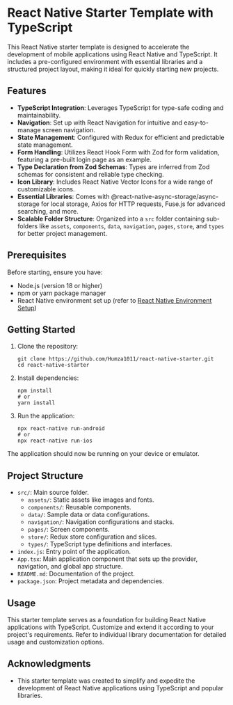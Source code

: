 # React Native Starter Template with TypeScript

This React Native starter template is designed to accelerate the development of mobile applications using React Native and TypeScript. It includes a pre-configured environment with essential libraries and a structured project layout, making it ideal for quickly starting new projects.

## Features

- **TypeScript Integration**: Leverages TypeScript for type-safe coding and maintainability.
- **Navigation**: Set up with React Navigation for intuitive and easy-to-manage screen navigation.
- **State Management**: Configured with Redux for efficient and predictable state management.
- **Form Handling**: Utilizes React Hook Form with Zod for form validation, featuring a pre-built login page as an example.
- **Type Declaration from Zod Schemas**: Types are inferred from Zod schemas for consistent and reliable type checking.
- **Icon Library**: Includes React Native Vector Icons for a wide range of customizable icons.
- **Essential Libraries**: Comes with @react-native-async-storage/async-storage for local storage, Axios for HTTP requests, Fuse.js for advanced searching, and more.
- **Scalable Folder Structure**: Organized into a `src` folder containing sub-folders like `assets`, `components`, `data`, `navigation`, `pages`, `store`, and `types` for better project management.

## Prerequisites

Before starting, ensure you have:

- Node.js (version 18 or higher)
- npm or yarn package manager
- React Native environment set up (refer to [React Native Environment Setup](https://reactnative.dev/docs/environment-setup))

## Getting Started

1. Clone the repository:

    ```
    git clone https://github.com/Humza1011/react-native-starter.git
    cd react-native-starter
    ```

2. Install dependencies:

    ```
    npm install
    # or
    yarn install
    ```

3. Run the application:

    ```
    npx react-native run-android
    # or
    npx react-native run-ios
    ```

The application should now be running on your device or emulator.

## Project Structure

- `src/`: Main source folder.
  - `assets/`: Static assets like images and fonts.
  - `components/`: Reusable components.
  - `data/`: Sample data or data configurations.
  - `navigation/`: Navigation configurations and stacks.
  - `pages/`: Screen components.
  - `store/`: Redux store configuration and slices.
  - `types/`: TypeScript type definitions and interfaces.
- `index.js`: Entry point of the application.
- `App.tsx`: Main application component that sets up the provider, navigation, and global app structure.
- `README.md`: Documentation of the project.
- `package.json`: Project metadata and dependencies.

## Usage

This starter template serves as a foundation for building React Native applications with TypeScript. Customize and extend it according to your project's requirements. Refer to individual library documentation for detailed usage and customization options.

## Acknowledgments

- This starter template was created to simplify and expedite the development of React Native applications using TypeScript and popular libraries.
